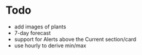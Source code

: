 # Todo

- add images of plants
- 7-day forecast
- support for Alerts above the Current section/card
- use hourly to derive min/max
  